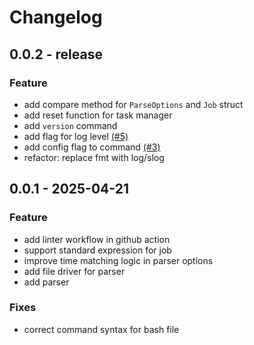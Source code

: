 # Changelog

## 0.0.2 - release

### Feature
 - add compare method for `ParseOptions` and `Job` struct
 - add reset function for task manager
 - add `version` command
 - add flag for log level [(#5)](https://github.com/AmolKumarGupta/crona/issues/5)
 - add config flag to command [(#3)](https://github.com/AmolKumarGupta/crona/issues/3)
 - refactor: replace fmt with log/slog



## 0.0.1 - 2025-04-21

### Feature
 - add linter workflow in github action
 - support standard expression for job
 - improve time matching logic in parser options
 - add file driver for parser
 - add parser

### Fixes
 - correct command syntax for bash file